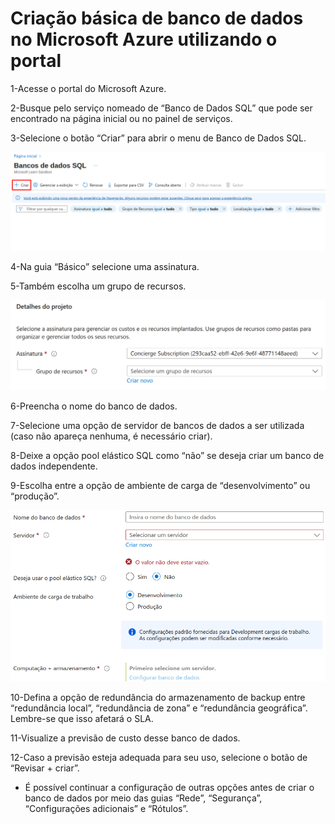 # Criação básica de banco de dados no Microsoft Azure utilizando o portal

1-Acesse o portal do Microsoft Azure.

2-Busque pelo serviço nomeado de “Banco de Dados SQL” que pode ser encontrado na página inicial ou no painel de serviços.

3-Selecione o botão “Criar” para abrir o menu de Banco de Dados SQL.

![botão de criar banco de dados no azure](images/banco-de-dados-azure-1.png)

4-Na guia “Básico” selecione uma assinatura.

5-Também escolha um grupo de recursos.

![configuração do banco de dados](images/banco-de-dados-azure-2.png)

6-Preencha o nome do banco de dados.

7-Selecione uma opção de servidor de bancos de dados a ser utilizada (caso não apareça nenhuma, é necessário criar).

8-Deixe a opção pool elástico SQL como “não” se deseja criar um banco de dados independente.

9-Escolha entre a opção de ambiente de carga de “desenvolvimento” ou “produção”.

![configuração do banco de dados](images/banco-de-dados-azure-3.png)

10-Defina a opção de redundância do armazenamento de backup entre “redundância local”, “redundância de zona” e “redundância geográfica”. Lembre-se que isso afetará o SLA.

11-Visualize a previsão de custo desse banco de dados.

12-Caso a previsão esteja adequada para seu uso, selecione o botão de “Revisar + criar”.

- É possível continuar a configuração de outras opções antes de criar o banco de dados por meio das guias “Rede”, “Segurança”, “Configurações adicionais” e “Rótulos”.


